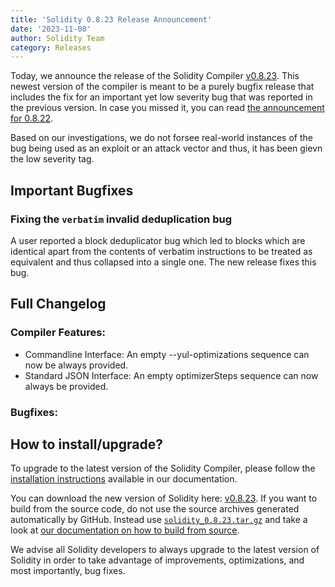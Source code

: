 ```yaml
---
title: 'Solidity 0.8.23 Release Announcement'
date: '2023-11-08'
author: Solidity Team
category: Releases
---
```


Today, we announce the release of the Solidity Compiler [v0.8.23](https://github.com/ethereum/solidity/releases/tag/v0.8.23). This newest version of the compiler is meant to be a purely bugfix release that includes the fix for an important yet low severity bug that was reported in the previous version. In case you missed it, you can read [the announcement for 0.8.22](https://soliditylang.org/blog/2023/10/25/solidity-0.8.22-release-announcement).

Based on our investigations, we do not forsee real-world instances of the bug being used as an exploit or an attack vector and thus, it has been gievn the low severity tag.

## Important Bugfixes

### Fixing the `verbatim` invalid deduplication bug

A user reported a block deduplicator bug which led to blocks which are identical apart from the contents of verbatim instructions to be treated as equivalent and thus collapsed into a single one. The new release fixes this bug.

## Full Changelog

### Compiler Features:

* Commandline Interface: An empty --yul-optimizations sequence can now be always provided.
* Standard JSON Interface: An empty optimizerSteps sequence can now always be provided.

### Bugfixes:

## How to install/upgrade?

To upgrade to the latest version of the Solidity Compiler, please follow the [installation instructions](https://docs.soliditylang.org/en/v0.8.23/installing-solidity.html) available in our documentation.

You can download the new version of Solidity here: [v0.8.23](https://github.com/ethereum/solidity/releases/tag/v0.8.23). If you want to build from the source code, do not use the source archives generated automatically by GitHub. Instead use [`solidity_0.8.23.tar.gz`](https://github.com/ethereum/solidity/releases/download/v0.8.23/solidity_0.8.23.tar.gz) and take a look at [our documentation on how to build from source](https://docs.soliditylang.org/en/v0.8.23/installing-solidity.html#building-from-source).

We advise all Solidity developers to always upgrade to the latest version of Solidity in order to take advantage of improvements, optimizations, and most importantly, bug fixes.
